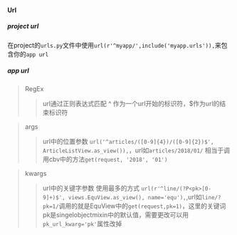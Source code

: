 #### Url
##### project url

在project的`urls.py`文件中使用`url(r'^myapp/',include('myapp.urls')),`来包含你的`app url`

##### app url
> RegEx
>> url通过正则表达式匹配 ^ 作为一个url开始的标识符，$作为url的结束标识符

> args
>> url中的位置参数 `url('^articles/([0-9]{4})/([0-9]{2})$', ArticleListView.as_view()),`，url如`articles/2018/01/` 相当于调用cbv中的方法`get(request, '2018', '01')`

> kwargs
>> url中的关键字参数 使用最多的方式 `url(r'^line/(?P<pk>[0-9]+)$', views.EquView.as_view(), name='equ'),`,url如`line/?pk=1/`调用的就是EquView中的`get(request,pk=1)`，这里的关键词pk是singelobjectmixin中的默认值，需要更改可以用`pk_url_kwarg='pk'`属性改掉
